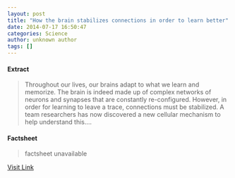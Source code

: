 ```yaml
---
layout: post
title: "How the brain stabilizes connections in order to learn better"
date: 2014-07-17 16:50:47
categories: Science
author: unknown author
tags: []
---
```



#### Extract
>Throughout our lives, our brains adapt to what we learn and memorize. The brain is indeed made up of complex networks of neurons and synapses that are constantly re-configured. However, in order for learning to leave a trace, connections must be stabilized. A team researchers has now discovered a new cellular mechanism to help understand this....

#### Factsheet
>factsheet unavailable

[Visit Link](http://feeds.sciencedaily.com/~r/sciencedaily/~3/XLiQbscpr7w/140717125047.htm)


